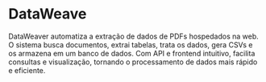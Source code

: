 # DataWeave
DataWeaver automatiza a extração de dados de PDFs hospedados na web. O sistema busca documentos, extrai tabelas, trata os dados, gera CSVs e os armazena em um banco de dados. Com API e frontend intuitivo, facilita consultas e visualização, tornando o processamento de dados mais rápido e eficiente.
